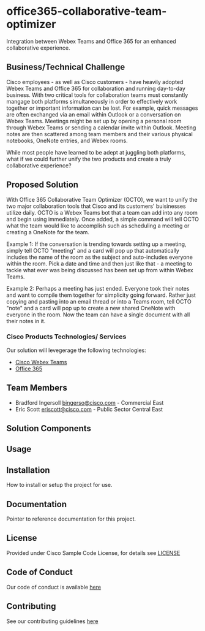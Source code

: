 # office365-collaborative-team-optimizer

Integration between Webex Teams and Office 365 for an enhanced collaborative experience.


## Business/Technical Challenge

Cisco employees - as well as Cisco customers - have heavily adopted Webex Teams and Office 365 for collaboration and running day-to-day business. With two critical tools for collaboration teams must constantly mangage both platforms simultaneously in order to effectively work together or important information can be lost. For example, quick messages are often exchanged via an email within Outlook or a conversation on Webex Teams. Meetings might be set up by opening a personal room through Webex Teams or sending a calendar invite within Outlook. Meeting notes are then scattered among team members and their various physical notebooks, OneNote entries, and Webex rooms.

While most people have learned to be adept at juggling both platforms, what if we could further unify the two products and create a truly collaborative experience?


## Proposed Solution

With Office 365 Collaborative Team Optimizer (OCTO), we want to unify the two major collaboration tools that Cisco and its customers' buisinesses utilize daily. OCTO is a Webex Teams bot that a team can add into any room and begin using immediately. Once added, a simple command will tell OCTO what the team would like to accomplish such as scheduling a meeting or creating a OneNote for the team.

Example 1: If the conversation is trending towards setting up a meeting, simply tell OCTO "meeting" and a card will pop up that automatically includes the name of the room as the subject and auto-includes everyone within the room. Pick a date and time and then just like that - a meeting to tackle what ever was being discussed has been set up from within Webex Teams.

Example 2: Perhaps a meeting has just ended. Everyone took their notes and want to compile them together for simplicity going forward. Rather just copying and pasting into an email thread or into a Teams room, tell OCTO "note" and a card will pop up to create a new shared OneNote with everyone in the room. Now the team can have a single document with all their notes in it.


### Cisco Products Technologies/ Services

Our solution will levegerage the following technologies:

* [Cisco Webex Teams](http://cisco.com/go/webexteams)
* [Office 365](https://www.microsoft.com/office365)


## Team Members

* Bradford Ingersoll <bingerso@cisco.com> - Commercial East
* Eric Scott <eriscott@cisco.com> - Public Sector Central East


## Solution Components


<!-- This does not need to be completed during the initial submission phase  

Provide a brief overview of the components involved with this project. e.g Python /  -->


## Usage

<!-- This does not need to be completed during the initial submission phase  

Provide a brief overview of how to use the solution  -->



## Installation

How to install or setup the project for use.


## Documentation

Pointer to reference documentation for this project.


## License

Provided under Cisco Sample Code License, for details see [LICENSE](./LICENSE.md)

## Code of Conduct

Our code of conduct is available [here](./CODE_OF_CONDUCT.md)

## Contributing

See our contributing guidelines [here](./CONTRIBUTING.md)
